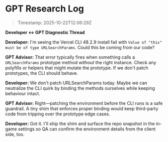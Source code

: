 # GPT Research Log

> Timestamp: 2025-10-22T12:06:29Z

**Developer ↔ GPT Diagnostic Thread**

**Developer:** I'm seeing the Vercel CLI 48.2.9 install fail with `Value of "this" must be of type URLSearchParams`. Could this be coming from our code?

**GPT Advisor:** That error typically fires when something calls a `URLSearchParams` prototype method without the right instance. Check any polyfills or helpers that might mutate the prototype. If we don't patch prototypes, the CLI should behave.

**Developer:** We don't patch URLSearchParams today. Maybe we can neutralize the CLI quirk by binding the methods ourselves while keeping behaviour intact.

**GPT Advisor:** Right—patching the environment before the CLI runs is a safe guardrail. A tiny shim that enforces proper binding would keep third-party code from tripping over the prototype edge cases.

**Developer:** Got it. I'll ship the shim and surface the repo snapshot in the in-game settings so QA can confirm the environment details from the client side, too.
